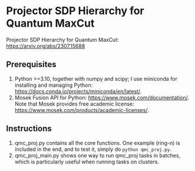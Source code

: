 # Projector SDP Hierarchy for Quantum MaxCut
Projector SDP Hierarchy for Quantum MaxCut: https://arxiv.org/abs/2307.15688

## Prerequisites
1. Python >=3.10, together with numpy and scipy; I use miniconda for installing and managing Python: https://docs.conda.io/projects/miniconda/en/latest/. 
2. Mosek Fusion API for Python: https://www.mosek.com/documentation/. Note that Mosek provides free academic license: https://www.mosek.com/products/academic-licenses/.

## Instructions
1. qmc_proj.py contains all the core functions. One example (ring-n) is included in the end, and to test it, simply do `python qmc_proj.py`.
2. qmc_proj_main.py shows one way to run qmc_proj tasks in batches, which is particularly useful when running tasks on clusters. 

